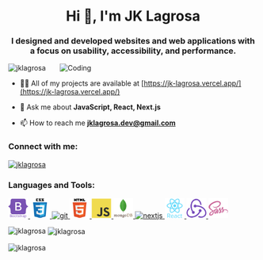 <h1 align="center">Hi 👋, I'm JK Lagrosa</h1>
<h3 align="center">I designed and developed websites and web applications with a focus on usability, accessibility, and performance.</h3>

<img align="right" alt="Coding" width="400" src="https://media4.giphy.com/media/qgQUggAC3Pfv687qPC/giphy.gif?cid=ecf05e47okvfvdjmhlvw2d8pm1a3u7khepz0fjdymhpm7rqd&rid=giphy.gif&ct=g">

<p align="left"> <img src="https://komarev.com/ghpvc/?username=jklagrosa&label=Profile%20views&color=0e75b6&style=flat" alt="jklagrosa" /> </p>

- 👨‍💻 All of my projects are available at [https://jk-lagrosa.vercel.app/](https://jk-lagrosa.vercel.app/)

- 💬 Ask me about **JavaScript, React, Next.js**

- 📫 How to reach me **jklagrosa.dev@gmail.com**

<h3 align="left">Connect with me:</h3>
<p align="left">
<a href="https://linkedin.com/in/jklagrosa" target="blank"><img align="center" src="https://raw.githubusercontent.com/rahuldkjain/github-profile-readme-generator/master/src/images/icons/Social/linked-in-alt.svg" alt="jklagrosa" height="30" width="40" /></a>
</p>

<h3 align="left">Languages and Tools:</h3>
<p align="left"> <a href="https://getbootstrap.com" target="_blank" rel="noreferrer"> <img src="https://raw.githubusercontent.com/devicons/devicon/master/icons/bootstrap/bootstrap-plain-wordmark.svg" alt="bootstrap" width="40" height="40"/> </a> <a href="https://www.w3schools.com/css/" target="_blank" rel="noreferrer"> <img src="https://raw.githubusercontent.com/devicons/devicon/master/icons/css3/css3-original-wordmark.svg" alt="css3" width="40" height="40"/> </a> <a href="https://git-scm.com/" target="_blank" rel="noreferrer"> <img src="https://www.vectorlogo.zone/logos/git-scm/git-scm-icon.svg" alt="git" width="40" height="40"/> </a> <a href="https://www.w3.org/html/" target="_blank" rel="noreferrer"> <img src="https://raw.githubusercontent.com/devicons/devicon/master/icons/html5/html5-original-wordmark.svg" alt="html5" width="40" height="40"/> </a> <a href="https://developer.mozilla.org/en-US/docs/Web/JavaScript" target="_blank" rel="noreferrer"> <img src="https://raw.githubusercontent.com/devicons/devicon/master/icons/javascript/javascript-original.svg" alt="javascript" width="40" height="40"/> </a> <a href="https://www.mongodb.com/" target="_blank" rel="noreferrer"> <img src="https://raw.githubusercontent.com/devicons/devicon/master/icons/mongodb/mongodb-original-wordmark.svg" alt="mongodb" width="40" height="40"/> </a> <a href="https://nextjs.org/" target="_blank" rel="noreferrer"> <img src="https://cdn.worldvectorlogo.com/logos/nextjs-2.svg" alt="nextjs" width="40" height="40"/> </a> <a href="https://reactjs.org/" target="_blank" rel="noreferrer"> <img src="https://raw.githubusercontent.com/devicons/devicon/master/icons/react/react-original-wordmark.svg" alt="react" width="40" height="40"/> </a> <a href="https://redux.js.org" target="_blank" rel="noreferrer"> <img src="https://raw.githubusercontent.com/devicons/devicon/master/icons/redux/redux-original.svg" alt="redux" width="40" height="40"/> </a> <a href="https://sass-lang.com" target="_blank" rel="noreferrer"> <img src="https://raw.githubusercontent.com/devicons/devicon/master/icons/sass/sass-original.svg" alt="sass" width="40" height="40"/> </a> </p>

<p><img align="left" src="https://github-readme-stats.vercel.app/api/top-langs?username=jklagrosa&show_icons=true&locale=en&layout=compact" alt="jklagrosa" /></p>

<p>&nbsp;<img align="center" src="https://github-readme-stats.vercel.app/api?username=jklagrosa&show_icons=true&locale=en" alt="jklagrosa" /></p>

<p><img align="center" src="https://github-readme-streak-stats.herokuapp.com/?user=jklagrosa&" alt="jklagrosa" /></p>
